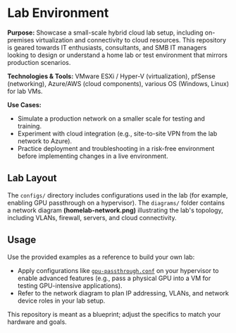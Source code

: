 # Lab Environment

**Purpose:** Showcase a small-scale hybrid cloud lab setup, including on-premises virtualization and connectivity to cloud resources. This repository is geared towards IT enthusiasts, consultants, and SMB IT managers looking to design or understand a home lab or test environment that mirrors production scenarios.

**Technologies & Tools:** VMware ESXi / Hyper-V (virtualization), pfSense (networking), Azure/AWS (cloud components), various OS (Windows, Linux) for lab VMs.

**Use Cases:**
- Simulate a production network on a smaller scale for testing and training.
- Experiment with cloud integration (e.g., site-to-site VPN from the lab network to Azure).
- Practice deployment and troubleshooting in a risk-free environment before implementing changes in a live environment.

## Lab Layout

The `configs/` directory includes configurations used in the lab (for example, enabling GPU passthrough on a hypervisor). The `diagrams/` folder contains a network diagram **(homelab-network.png)** illustrating the lab's topology, including VLANs, firewall, servers, and cloud connectivity.

## Usage

Use the provided examples as a reference to build your own lab:
- Apply configurations like [`gpu-passthrough.conf`](configs/gpu-passthrough.conf) on your hypervisor to enable advanced features (e.g., pass a physical GPU into a VM for testing GPU-intensive applications).
- Refer to the network diagram to plan IP addressing, VLANs, and network device roles in your lab setup.

This repository is meant as a blueprint; adjust the specifics to match your hardware and goals.
